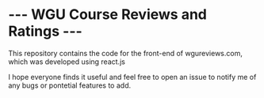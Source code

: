 # --- WGU Course Reviews and Ratings --- 

This repository contains the code for the front-end of wgureviews.com, which was developed using react.js

I hope everyone finds it useful and feel free to open an issue to notify me of any bugs or pontetial features to add.
